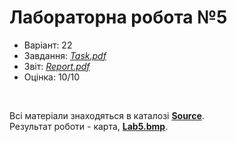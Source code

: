 # Лабораторна робота №5

- Варіант: 22
- Завдання: [*Task.pdf*](Task.pdf)
- Звіт: [*Report.pdf*](Report.pdf)
- Оцінка: 10/10

<br>

Всі матеріали знаходяться в каталозі [**Source**](Source/). <br>
Результат роботи - карта, [**Lab5.bmp**](Lab5.bmp).